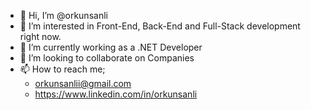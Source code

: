 - 👋 Hi, I’m @orkunsanli
- 👀 I’m interested in Front-End, Back-End and Full-Stack development right now.
- 🌱 I’m currently working as a .NET Developer
- 💞️ I’m looking to collaborate on Companies
- 📫 How to reach me;
    - orkunsanlii@gmail.com
    - https://www.linkedin.com/in/orkunsanli

<!---
orkunsanli/orkunsanli is a ✨ special ✨ repository because its `README.md` (this file) appears on your GitHub profile.
You can click the Preview link to take a look at your changes.
--->
